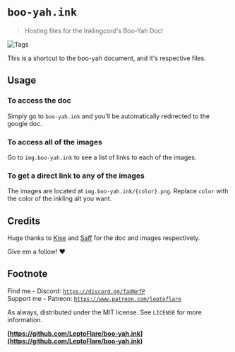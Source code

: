 # `boo-yah.ink`
> Hosting files for the Inklingcord's Boo-Yah Doc!

![Tags][tag-image]

This is a shortcut to the boo-yah document, and it's respective files.

## Usage
### To access the doc
Simply go to `boo-yah.ink` and you'll be automatically redirected to the google doc.

### To access all of the images
Go to `img.boo-yah.ink` to see a list of links to each of the images.

### To get a direct link to any of the images
The images are located at `img.boo-yah.ink/{color}.png`. Replace `color` with the color of the inkling alt you want.

## Credits

Huge thanks to [Kise](https://twitter.com/KiseSeryuu_AOA/) and [Saff](https://twitter.com/Big_Saffron/) for the doc and images respectively.

Give em a follow! :heart:

## Footnote
Find me - Discord: [`https://discord.gg/faUNrfP`](https://discord.gg/faUNrfP)  
Support me - Patreon: [`https://www.patreon.com/leptoflare`](https://www.patreon.com/leptoflare)  

As always, distributed under the MIT license. See `LICENSE` for more information.

**[https://github.com/LeptoFlare/boo-yah.ink](https://github.com/LeptoFlare/boo-yah.ink)**

<!-- Markdown link & img dfn's -->
[tag-image]: https://img.shields.io/github/license/LeptoFlare/boo-yah.ink.svg
